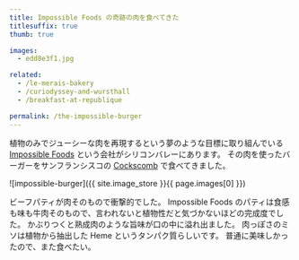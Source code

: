 ```yaml
---
title: Impossible Foods の奇跡の肉を食べてきた
titlesuffix: true
thumb: true

images:
  - edd8e3f1.jpg

related:
  - /le-merais-bakery
  - /curiodyssey-and-wursthall
  - /breakfast-at-republique

permalink: /the-impossible-burger
---
```


植物のみでジューシーな肉を再現するという夢のような目標に取り組んでいる [Impossible Foods](https://impossiblefoods.com/) という会社がシリコンバレーにあります。
その肉を使ったバーガーをサンフランシスコの [Cockscomb](http://cockscombsf.com/) で食べてきました。

![impossible-burger]({{ site.image_store }}{{ page.images[0] }})

ビーフパティが肉そのもので衝撃的でした。
Impossible Foods のパティは食感も味も牛肉そのもので、言われないと植物性だと気づかないほどの完成度でした。
かぶりつくと熟成肉のような旨味が口の中に溢れ出ました。
肉っぽさのミソは植物から抽出した Heme というタンパク質らしいです。
普通に美味しかったので、また食べたい。
